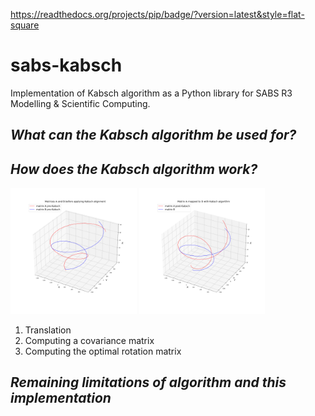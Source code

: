 https://readthedocs.org/projects/pip/badge/?version=latest&style=flat-square
# sabs-kabsch
Implementation of Kabsch algorithm as a Python library for SABS R3 Modelling &amp; Scientific Computing. 


## *What can the Kabsch algorithm be used for?*

## *How does the Kabsch algorithm work?*

  <img src="https://github.com/gemmagordon/sabs-kabsch/blob/main/examples/A%20vs%20B%20pre-Kabsch.png" width="40%" /> <img src="https://github.com/gemmagordon/sabs-kabsch/blob/main/examples/A%20vs%20B%20post-Kabsch.png" width="40%" />

1) Translation
2) Computing a covariance matrix
3) Computing the optimal rotation matrix

## *Remaining limitations of algorithm and this implementation*
